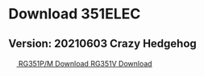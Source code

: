 # Download 351ELEC

## Version: 20210603 Crazy Hedgehog

<a class="btn btn-success" href="https://github.com/351ELEC/351ELEC/releases/download/20210603/351ELEC-RG351P.aarch64-20210603.img.gz">
	<svg height="16" preserveAspectRatio="xMidYMid meet" viewBox="0 0 16 16" width="16" xmlns="http://www.w3.org/2000/svg">
		<g fill="#929292" transform="translate(-1.847661 2.312498)"><path d="M 388.5 187.5 V 174 H 366 H 343.5 V 135 V 96 H 366 H 388.5 V 82.5 l .10881 -15.142074 l 2.97869 2.485824 C 392.04816 70.228187 394.8 72.6 399.3 76.9 c 4.5 4.2 10.9 10.2 14.3 13.1 c 12.1 10.6 29.5 26.5 39.2 35.7 l 10.1 9.6 l -6.2 5.4 c -3.3 3.2 -12.8 11.7 -21 19.2 c -23.5 21.6 -46.51981 42.64163 -47.30289 42.47798 c 0 0 .13829 -6.9041 .13829 -14.4041 z"/><path d="M 279 135 V 96 h 10.5 h 10.5 v 39 v 39 H 289.5 H 279 Z"/><path d="M 307.5 135 V 96 h 14.3 h 14.3 v 39 v 39 h -14.3 h -14.3 z"/></g>
	</svg>
	RG351P/M Download
</a>
<a class="btn btn-success" href="https://github.com/351ELEC/351ELEC/releases/download/20210603/351ELEC-RG351V.aarch64-20210603.img.gz">RG351V Download</a>